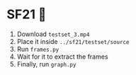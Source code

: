# SF21 :paperclip:
1. Download ```testset_3.mp4```
2. Place it inside ```../sf21/testset/source```
3. Run ```frames.py```
4. Wait for it to extract the frames
5. Finally, run ```graph.py```
